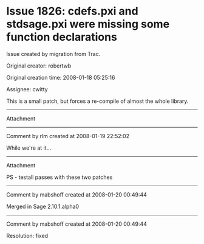 # Issue 1826: cdefs.pxi and stdsage.pxi were missing some function declarations

Issue created by migration from Trac.

Original creator: robertwb

Original creation time: 2008-01-18 05:25:16

Assignee: cwitty

This is a small patch, but forces a re-compile of almost the whole library.


---

Attachment


---

Comment by rlm created at 2008-01-19 22:52:02

While we're at it...


---

Attachment

PS - testall passes with these two patches


---

Comment by mabshoff created at 2008-01-20 00:49:44

Merged in Sage 2.10.1.alpha0


---

Comment by mabshoff created at 2008-01-20 00:49:44

Resolution: fixed
